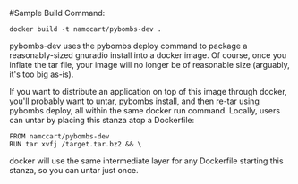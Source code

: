#Sample Build Command:

```
docker build -t namccart/pybombs-dev .
```

pybombs-dev uses the pybombs deploy command to package a reasonably-sized gnuradio install into a docker image.  Of course, once you inflate the tar file, your image will no longer be of reasonable size (arguably, it's too big as-is).

If you want to distribute an application on top of this image through docker, you'll probably want to untar, pybombs install, and then re-tar using pybombs deploy, all within the same docker run command.  Locally, users can untar by placing this stanza atop a Dockerfile:

```
FROM namccart/pybombs-dev
RUN tar xvfj /target.tar.bz2 && \
```

docker will use the same intermediate layer for any Dockerfile starting this stanza, so you can untar just once.